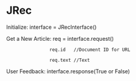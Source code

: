 # JRec

Initialize: interface = JRecInterface()

Get a New Article:  req = interface.request()

                    req.id   //Document ID for URL
                    
                    req.text //Text
                    
User Feedback:      interface.response(True or False)
